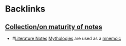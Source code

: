
# Backlinks
## [Collection/on maturity of notes](<Collection/on maturity of notes.md>)
- #[Literature Notes](<Literature Notes.md>) [Mythologies]([mythology](<mythology.md>)) are used as a [mnemoic](<mnemoic.md>)

